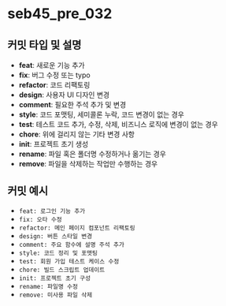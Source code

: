 # seb45_pre_032

## 커밋 타입 및 설명

- **feat**: 새로운 기능 추가
- **fix**: 버그 수정 또는 typo
- **refactor**: 코드 리팩토링
- **design**: 사용자 UI 디자인 변경
- **comment**: 필요한 주석 추가 및 변경
- **style**: 코드 포맷팅, 세미콜론 누락, 코드 변경이 없는 경우
- **test**: 테스트 코드 추가, 수정, 삭제, 비즈니스 로직에 변경이 없는 경우
- **chore**: 위에 걸리지 않는 기타 변경 사항
- **init**: 프로젝트 초기 생성
- **rename**: 파일 혹은 폴더명 수정하거나 옮기는 경우
- **remove**: 파일을 삭제하는 작업만 수행하는 경우

## 커밋 예시

- `feat: 로그인 기능 추가`
- `fix: 오타 수정`
- `refactor: 메인 페이지 컴포넌트 리팩토링`
- `design: 버튼 스타일 변경`
- `comment: 주요 함수에 설명 주석 추가`
- `style: 코드 정리 및 포맷팅`
- `test: 회원 가입 테스트 케이스 수정`
- `chore: 빌드 스크립트 업데이트`
- `init: 프로젝트 초기 구성`
- `rename: 파일명 수정`
- `remove: 미사용 파일 삭제`
